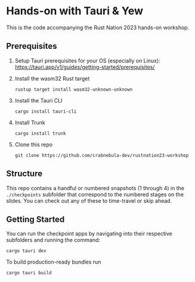 # Hands-on with Tauri & Yew

This is the code accompanying the Rust Nation 2023 hands-on workshop. 

## Prerequisites

1. Setup Tauri prerequisites for your OS (especially on Linux): 
   https://tauri.app/v1/guides/getting-started/prerequisites/

2. Install the wasm32 Rust target

    ```
    rustup target install wasm32-unknown-unknown
    ```

3. Install the Tauri CLI

    ```
    cargo install tauri-cli
    ```

4. Install Trunk

    ```
    cargo install trunk
    ```

5. Clone this repo

    ```
    git clone https://github.com/crabnebula-dev/rustnation23-workshop
    ```

## Structure

This repo contains a handful or numbered snapshots (1 through 4) in the `./checkpoints` subfolder that correspond to the numbered stages on the slides. You can check out any of these to time-travel or skip ahead. 

## Getting Started

You can run the checkpoint apps by navigating into their respective subfolders and running the command:

```
cargo tauri dev
```

To build production-ready bundles run

```
cargo tauri build
```